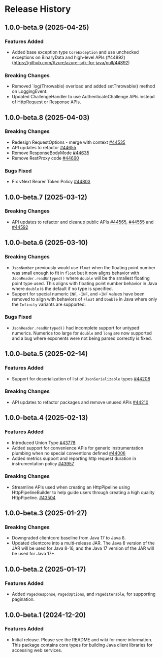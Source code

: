 # Release History

## 1.0.0-beta.9 (2025-04-25)

### Features Added
- Added base exception type `CoreException` and use unchecked exceptions on BinaryData and high-level APIs (#44892)(https://github.com/Azure/azure-sdk-for-java/pull/44892)

### Breaking Changes
- Removed `log(Throwable) overload and added setThrowable() method on LoggingEvent.
- Updated ChallengeHandler to use AuthenticateChallenge APIs instead of HttpRequest or Response APIs.

## 1.0.0-beta.8 (2025-04-03)

### Breaking Changes
- Redesign RequestOptions - merge with context [#44535](https://github.com/Azure/azure-sdk-for-java/pull/44535)
- API updates to refactor [#44655](https://github.com/Azure/azure-sdk-for-java/pull/44655)
- Remove ResponseBodyMode [#44635](https://github.com/Azure/azure-sdk-for-java/pull/44635)
- Remove RestProxy code [#44660](https://github.com/Azure/azure-sdk-for-java/pull/44660)

### Bugs Fixed
- Fix vNext Bearer Token Policy [#44803](https://github.com/Azure/azure-sdk-for-java/pull/44803/)

## 1.0.0-beta.7 (2025-03-12)

### Breaking Changes
 - API updates to refactor and cleanup public APIs [#44565](https://github.com/Azure/azure-sdk-for-java/pull/44565), [#44555](https://github.com/Azure/azure-sdk-for-java/pull/44555) and [#44592](https://github.com/Azure/azure-sdk-for-java/pull/44592)

## 1.0.0-beta.6 (2025-03-10)

### Breaking Changes

- `JsonNumber` previously would use `float` when the floating point number was small enough to fit in `float` but it
  now aligns behavior with `JsonReader.readUntyped()` where `double` will be the smallest floating point type used.
  This aligns with floating point number behavior in Java where `double` is the default if no type is specified.
- Support for special numeric `INF`, `-INF`, and `+INF` values have been removed to align with behaviors of `Float`
  and `Double` in Java where only the `Infinity` variants are supported.

### Bugs Fixed

- `JsonReader.readUntyped()` had incomplete support for untyped numerics. Numerics too large for `double` and `long` are
  now supported and a bug where exponents were not being parsed correctly is fixed.

## 1.0.0-beta.5 (2025-02-14)

### Features Added
- Support for deserialization of list of `JsonSerializable` types [#44208](https://github.com/Azure/azure-sdk-for-java/pull/44208)

### Breaking Changes
- API updates to refactor packages and remove unused APIs [#44210](https://github.com/Azure/azure-sdk-for-java/pull/44210)

## 1.0.0-beta.4 (2025-02-13)

### Features Added
- Introduced Union Type [#43778](https://github.com/Azure/azure-sdk-for-java/pull/43778)
- Added support for convenience APIs for generic instrumentation plumbing when no special conventions defined [#44006](https://github.com/Azure/azure-sdk-for-java/pull/44006)
- Added metrics support and reporting http request duration in instrumentation policy [#43957](https://github.com/Azure/azure-sdk-for-java/pull/43957)

### Breaking Changes
- Streamline APIs used when creating an HttpPipeline using HttpPipelineBuilder to help guide users through creating a high quality HttpPipeline. [#43504](https://github.com/Azure/azure-sdk-for-java/pull/43504)

## 1.0.0-beta.3 (2025-01-27)

### Breaking Changes
- Downgraded clientcore baseline from Java 17 to Java 8.
- Updated clientcore into a multi-release JAR. The Java 8 version of the JAR will be used for Java 8-16, and the Java 17 version of the JAR will be used for Java 17+.

## 1.0.0-beta.2 (2025-01-17)

### Features Added

- Added `PagedResponse`, `PagedOptions`, and `PagedIterable`, for supporting pagination.

## 1.0.0-beta.1 (2024-12-20)

### Features Added

- Initial release. Please see the README and wiki for more information.
  This package contains core types for building Java client libraries for accessing web services.
